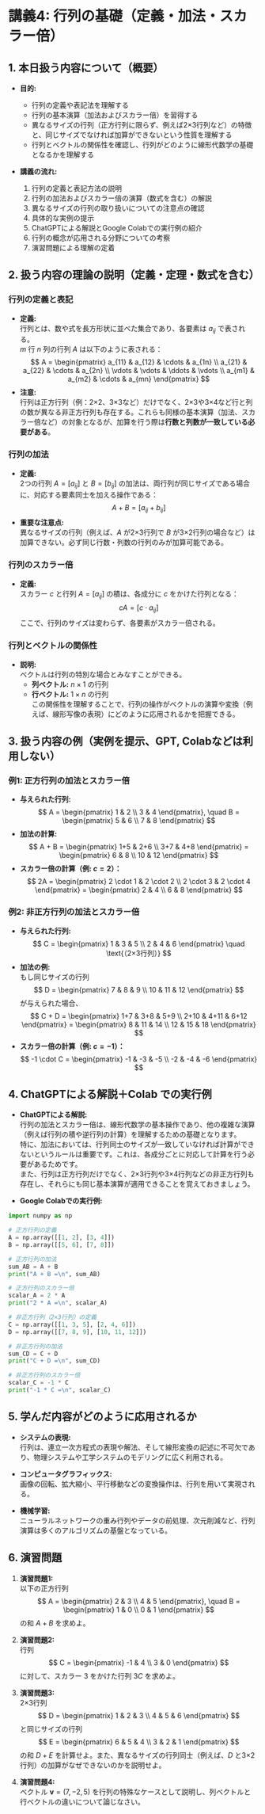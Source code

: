 # 講義4: 行列の基礎（定義・加法・スカラー倍）

## 1. 本日扱う内容について（概要）
- **目的:**  
  - 行列の定義や表記法を理解する  
  - 行列の基本演算（加法およびスカラー倍）を習得する  
  - 異なるサイズの行列（正方行列に限らず、例えば2×3行列など）の特徴と、同じサイズでなければ加算ができないという性質を理解する  
  - 行列とベクトルの関係性を確認し、行列がどのように線形代数学の基礎となるかを理解する

- **講義の流れ:**  
  1. 行列の定義と表記方法の説明  
  2. 行列の加法およびスカラー倍の演算（数式を含む）の解説  
  3. 異なるサイズの行列の取り扱いについての注意点の確認  
  4. 具体的な実例の提示  
  5. ChatGPTによる解説とGoogle Colabでの実行例の紹介  
  6. 行列の概念が応用される分野についての考察  
  7. 演習問題による理解の定着

## 2. 扱う内容の理論の説明（定義・定理・数式を含む）
### 行列の定義と表記
- **定義:**  
  行列とは、数や式を長方形状に並べた集合であり、各要素は $a_{ij}$ で表される。  
  $m$ 行 $n$ 列の行列 $A$ は以下のように表される：
  $$
  A = \begin{pmatrix}
  a_{11} & a_{12} & \cdots & a_{1n} \\
  a_{21} & a_{22} & \cdots & a_{2n} \\
  \vdots & \vdots & \ddots & \vdots \\
  a_{m1} & a_{m2} & \cdots & a_{mn}
  \end{pmatrix}
  $$
- **注意:**  
  行列は正方行列（例：2×2、3×3など）だけでなく、2×3や3×4など行と列の数が異なる非正方行列も存在する。これらも同様の基本演算（加法、スカラー倍など）の対象となるが、加算を行う際は**行数と列数が一致している必要がある**。

### 行列の加法
- **定義:**  
  2つの行列 $A = [a_{ij}]$ と $B = [b_{ij}]$ の加法は、両行列が同じサイズである場合に、対応する要素同士を加える操作である：
  $$
  A + B = [a_{ij} + b_{ij}]
  $$
- **重要な注意点:**  
  異なるサイズの行列（例えば、$A$ が2×3行列で $B$ が3×2行列の場合など）は加算できない。必ず同じ行数・列数の行列のみが加算可能である。

### 行列のスカラー倍
- **定義:**  
  スカラー $c$ と行列 $A = [a_{ij}]$ の積は、各成分に $c$ をかけた行列となる：
  $$
  cA = [c \cdot a_{ij}]
  $$
  ここで、行列のサイズは変わらず、各要素がスカラー倍される。

### 行列とベクトルの関係性
- **説明:**  
  ベクトルは行列の特別な場合とみなすことができる。  
  - **列ベクトル:** $n \times 1$ の行列  
  - **行ベクトル:** $1 \times n$ の行列  
  この関係性を理解することで、行列の操作がベクトルの演算や変換（例えば、線形写像の表現）にどのように応用されるかを把握できる。

## 3. 扱う内容の例（実例を提示、GPT, Colabなどは利用しない）
### 例1: 正方行列の加法とスカラー倍
- **与えられた行列:**  
  $$
  A = \begin{pmatrix} 1 & 2 \\ 3 & 4 \end{pmatrix}, \quad B = \begin{pmatrix} 5 & 6 \\ 7 & 8 \end{pmatrix}
  $$
- **加法の計算:**  
  $$
  A + B = \begin{pmatrix} 1+5 & 2+6 \\ 3+7 & 4+8 \end{pmatrix} = \begin{pmatrix} 6 & 8 \\ 10 & 12 \end{pmatrix}
  $$
- **スカラー倍の計算（例: $c=2$）：**  
  $$
  2A = \begin{pmatrix} 2 \cdot 1 & 2 \cdot 2 \\ 2 \cdot 3 & 2 \cdot 4 \end{pmatrix} = \begin{pmatrix} 2 & 4 \\ 6 & 8 \end{pmatrix}
  $$

### 例2: 非正方行列の加法とスカラー倍
- **与えられた行列:**  
  $$
  C = \begin{pmatrix} 1 & 3 & 5 \\ 2 & 4 & 6 \end{pmatrix} \quad \text{（2×3行列）}
  $$
- **加法の例:**  
  もし同じサイズの行列  
  $$
  D = \begin{pmatrix} 7 & 8 & 9 \\ 10 & 11 & 12 \end{pmatrix}
  $$
  が与えられた場合、  
  $$
  C + D = \begin{pmatrix} 1+7 & 3+8 & 5+9 \\ 2+10 & 4+11 & 6+12 \end{pmatrix} = \begin{pmatrix} 8 & 11 & 14 \\ 12 & 15 & 18 \end{pmatrix}
  $$
- **スカラー倍の計算（例: $c=-1$）：**  
  $$
  -1 \cdot C = \begin{pmatrix} -1 & -3 & -5 \\ -2 & -4 & -6 \end{pmatrix}
  $$

## 4. ChatGPTによる解説＋Colab での実行例
- **ChatGPTによる解説:**  
  行列の加法とスカラー倍は、線形代数学の基本操作であり、他の複雑な演算（例えば行列の積や逆行列の計算）を理解するための基礎となります。  
  特に、加法においては、行列同士のサイズが一致していなければ計算ができないというルールは重要です。これは、各成分ごとに対応して計算を行う必要があるためです。  
  また、行列は正方行列だけでなく、2×3行列や3×4行列などの非正方行列も存在し、それらにも同じ基本演算が適用できることを覚えておきましょう。

- **Google Colabでの実行例:**

```python
import numpy as np

# 正方行列の定義
A = np.array([[1, 2], [3, 4]])
B = np.array([[5, 6], [7, 8]])

# 正方行列の加法
sum_AB = A + B
print("A + B =\n", sum_AB)

# 正方行列のスカラー倍
scalar_A = 2 * A
print("2 * A =\n", scalar_A)

# 非正方行列（2×3行列）の定義
C = np.array([[1, 3, 5], [2, 4, 6]])
D = np.array([[7, 8, 9], [10, 11, 12]])

# 非正方行列の加法
sum_CD = C + D
print("C + D =\n", sum_CD)

# 非正方行列のスカラー倍
scalar_C = -1 * C
print("-1 * C =\n", scalar_C)
```

## 5. 学んだ内容がどのように応用されるか
- **システムの表現:**  
  行列は、連立一次方程式の表現や解法、そして線形変換の記述に不可欠であり、物理システムや工学システムのモデリングに広く利用される。

- **コンピュータグラフィックス:**  
  画像の回転、拡大縮小、平行移動などの変換操作は、行列を用いて実現される。

- **機械学習:**  
  ニューラルネットワークの重み行列やデータの前処理、次元削減など、行列演算は多くのアルゴリズムの基盤となっている。

## 6. 演習問題
1. **演習問題1:**  
   以下の正方行列  
   $$
   A = \begin{pmatrix} 2 & 3 \\ 4 & 5 \end{pmatrix}, \quad B = \begin{pmatrix} 1 & 0 \\ 0 & 1 \end{pmatrix}
   $$
   の和 $A + B$ を求めよ。

2. **演習問題2:**  
   行列  
   $$
   C = \begin{pmatrix} -1 & 4 \\ 3 & 0 \end{pmatrix}
   $$
   に対して、スカラー $3$ をかけた行列 $3C$ を求めよ。

3. **演習問題3:**  
   2×3行列  
   $$
   D = \begin{pmatrix} 1 & 2 & 3 \\ 4 & 5 & 6 \end{pmatrix}
   $$
   と同じサイズの行列  
   $$
   E = \begin{pmatrix} 6 & 5 & 4 \\ 3 & 2 & 1 \end{pmatrix}
   $$
   の和 $D + E$ を計算せよ。また、異なるサイズの行列同士（例えば、$D$ と3×2行列）の加算がなぜできないのかを説明せよ。

4. **演習問題4:**  
   ベクトル $\mathbf{v} = (7, -2, 5)$ を行列の特殊なケースとして説明し、列ベクトルと行ベクトルの違いについて論じなさい。